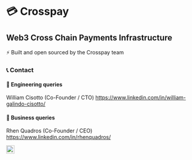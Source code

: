# :credit_card: Crosspay
## Web3 Cross Chain Payments Infrastructure

:zap: Built and open sourced by the Crosspay team 

### :telephone_receiver: Contact

#### :construction: Engineering queries
William Cisotto (Co-Founder / CTO) https://www.linkedin.com/in/william-galindo-cisotto/
#### :office: Business queries
Rhen Quadros (Co-Founder / CEO) https://www.linkedin.com/in/rhenquadros/

<a href="https://twitter.com/CrosspayCrypto">
<img align="left" width="22px"
src="https://raw:githubusercontent.com/peterthehan/peterthehan/master/assets/twitter.svg" />
</a>
